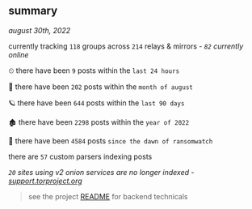 
## summary
_august 30th, 2022_

currently tracking `118` groups across `214` relays & mirrors - _`82` currently online_

⏲ there have been `9` posts within the `last 24 hours`

🦈 there have been `202` posts within the `month of august`

🪐 there have been `644` posts within the `last 90 days`

🏚 there have been `2298` posts within the `year of 2022`

🦕 there have been `4584` posts `since the dawn of ransomwatch`

there are `57` custom parsers indexing posts

_`20` sites using v2 onion services are no longer indexed - [support.torproject.org](https://support.torproject.org/onionservices/v2-deprecation/)_

> see the project [README](https://github.com/joshhighet/ransomwatch#ransomwatch--) for backend technicals
